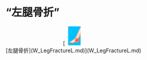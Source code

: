 # “左腿骨折”  
<div style="display:inline-block"><div class="gamedatalist" style="text-align:center;min-width:150px;min-height:0px;"><div style="text-align:center;">[<div style="width:50px;display:inline-block;text-align:center"><img decoding="async" src="../wiki/Sprite/SprainedAnkle.png" href="a.md" style="max-width:50px;max-height:50px;"></div><br>[左腿骨折](W_LegFractureL.md)](W_LegFractureL.md)</div></div></div>  
  
